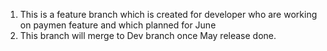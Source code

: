 1. This is a feature branch which is created for developer who are working on paymen feature and which planned for June
2. This branch will merge to Dev branch once May release done.


